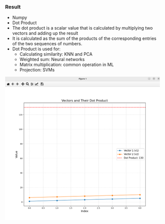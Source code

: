 ### Result
* Numpy
* Dot Product
* The dot product is a scalar value that is calculated by multiplying two vectors and adding up the result
* It is calculated as the sum of the products of the corresponding entries of the two sequences of numbers.
* Dot Product is used for:
  * Calculating similarity: KNN and PCA
  * Weighted sum: Neural networks
  * Matrix multiplication: common operation in ML
  * Projection: SVMs

<img src='result.png' />

